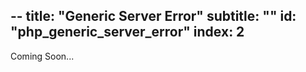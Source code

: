 --
title: "Generic Server Error"
subtitle: ""
id: "php_generic_server_error"
index: 2
--


Coming Soon...
